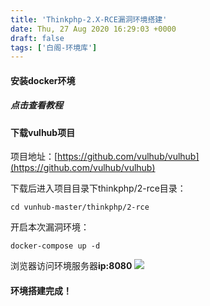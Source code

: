 ```yaml
---
title: 'Thinkphp-2.X-RCE漏洞环境搭建'
date: Thu, 27 Aug 2020 16:29:03 +0000
draft: false
tags: ['白阁-环境库']
---
```


#### 安装docker环境

##### 点击查看教程

#### 下载vulhub项目

项目地址：[https://github.com/vulhub/vulhub](https://github.com/vulhub/vulhub)

下载后进入项目目录下thinkphp/2-rce目录：

```
cd vunhub-master/thinkphp/2-rce
```

开启本次漏洞环境：

```
docker-compose up -d
```

浏览器访问环境服务器**ip:8080** ![](Thinkphp-2.X-RCE漏洞环境搭建.assets/1627364296888139.jpg)

#### 环境搭建完成！
